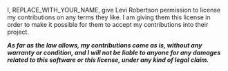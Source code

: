 I, REPLACE_WITH_YOUR_NAME, give Levi Robertson permission to license my contributions on any terms they like.
I am giving them this license in order to make it possible for them to accept my contributions into their project.

***As far as the law allows, my contributions come as is, without any warranty or condition, and I will not be liable to anyone for any damages related to this software or this license, under any kind of legal claim.***
